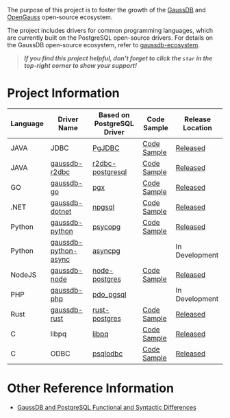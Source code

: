 The purpose of this project is to foster the growth of the [GaussDB](https://www.huaweicloud.com/product/gaussdb.html) and [OpenGauss](https://opengauss.org/zh/) open-source ecosystem.

The project includes drivers for common programming languages, which are currently built on the PostgreSQL open-source drivers. For details on the GaussDB open-source ecosystem, refer to [gaussdb-ecosystem](https://github.com/HuaweiCloudDeveloper/gaussdb-ecosystem).

> ***If you find this project helpful, don't forget to click the `star` in the top-right corner to show your support!***

# Project Information

| Language   | Driver Name                                                                          | Based on PostgreSQL Driver | Code Sample                                                 | Release Location |
| ------ | --------------------------------------------------------------------------------- | ------------------------------------------------------------------ | ------------------- | ------------------- |
| JAVA   | JDBC       | [PgJDBC](https://github.com/pgjdbc/pgjdbc)        | [Code Sample](https://support.huaweicloud.com/distributed-devg-v8-gaussdb/gaussdb-12-0059.html)  |     [Released](https://repo.maven.apache.org/maven2/com/huaweicloud/gaussdb/gaussdbjdbc/)             |
| JAVA   | [gaussdb-r2dbc](https://github.com/HuaweiCloudDeveloper/gaussdb-r2dbc)               | [r2dbc-postgresql](https://github.com/pgjdbc/r2dbc-postgresql)        | [Code Sample](https://github.com/HuaweiCloudDeveloper/gaussdb-r2dbc-examples)  |     [Released](https://repo.maven.apache.org/maven2/com/huaweicloud/gaussdb/gaussdb-r2dbc/)             |
| GO     | [gaussdb-go](https://github.com/HuaweiCloudDeveloper/gaussdb-go)                     | [pgx](https://github.com/jackc/pgx)                                   | [Code Sample](https://github.com/HuaweiCloudDeveloper/gaussdb-go/tree/master/examples) |     [Released](https://pkg.go.dev/github.com/HuaweiCloudDeveloper/gaussdb-go)           |
| .NET   | [gaussdb-dotnet](https://github.com/HuaweiCloudDeveloper/gaussdb-dotnet)             | [npgsql](https://github.com/npgsql/npgsql)                            | [Code Sample](https://github.com/HuaweiCloudDeveloper/gaussdb-dotnet/tree/main/example)   |     [Released](https://www.nuget.org/packages/HuaweiCloud.Driver.GaussDB/)             |
| Python | [gaussdb-python](https://github.com/HuaweiCloudDeveloper/gaussdb-python)             | [psycopg](https://github.com/psycopg/psycopg)                         | [Code Sample](https://github.com/HuaweiCloudDeveloper/gaussdb-python/tree/master/example)  |  [Released](https://pypi.org/project/gaussdb/)             |
| Python | [gaussdb-python-async](https://github.com/HuaweiCloudDeveloper/gaussdb-python-async) | [asyncpg](https://github.com/MagicStack/asyncpg)                      |   | In Development               |
| NodeJS | [gaussdb-node](https://github.com/HuaweiCloudDeveloper/gaussdb-node)                 | [node-postgres](https://github.com/brianc/node-postgres)              |  [Code Sample](https://github.com/HuaweiCloudDeveloper/gaussdb-node/tree/master/examples)   |  [Released](https://www.npmjs.com/package/gaussdb-node)               |
| PHP    | [gaussdb-php](https://github.com/HuaweiCloudDeveloper/gaussdb-php)                   | [pdo_pgsql](https://github.com/php/php-src/tree/master/ext/pdo_pgsql) |  | In Development |
| Rust   | [gaussdb-rust](https://github.com/HuaweiCloudDeveloper/gaussdb-rust)                 | [rust-postgres](https://github.com/sfackler/rust-postgres/)           |  [Code Sample](https://github.com/HuaweiCloudDeveloper/gaussdb-rust/tree/master/examples)     | [Released](https://crates.io/crates/gaussdb)               |
| C   | libpq   | [libpq](https://github.com/postgres/postgres/blob/master/src/include/libpq/libpq.h)           |  [Code Sample](https://support.huaweicloud.com/distributed-devg-v8-gaussdb/gaussdb-12-1845.html)     | [Released](https://support.huaweicloud.com/distributed-devg-v8-gaussdb/gaussdb-12-1845.html)               |
| C   | ODBC   | [psqlodbc](https://github.com/postgresql-interfaces/psqlodbc)           |  [Code Sample](https://support.huaweicloud.com/distributed-devg-v8-gaussdb/gaussdb-12-1832.html)     | [Released](https://support.huaweicloud.com/distributed-devg-v8-gaussdb/gaussdb-12-1830.html)               |

# Other Reference Information

* [GaussDB and PostgreSQL Functional and Syntactic Differences](docs/diff-gaussdb-postgres.md)
